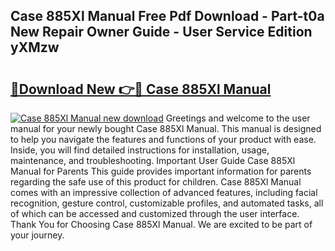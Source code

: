 ## Case 885Xl Manual Free Pdf Download - Part-t0a New Repair Owner Guide - User Service Edition yXMzw

# <h2><a href="http://bc98649.oget.top/?id=Case+885Xl+Manual">🔗Download New 👉🔴 Case 885Xl Manual</a></h2>

[![Case 885Xl Manual new download](https://i.imgur.com/5g1atiW.png)](http://bc98649.oget.top/?id=Case+885Xl+Manual)
Greetings and welcome to the user manual for your newly bought Case 885Xl Manual. This manual is designed to help you navigate the features and functions of your product with ease. Inside, you will find detailed instructions for installation, usage, maintenance, and troubleshooting. Important User Guide Case 885Xl Manual for Parents This guide provides important information for parents regarding the safe use of this product for children. Case 885Xl Manual comes with an impressive collection of advanced features, including facial recognition, gesture control, customizable profiles, and automated tasks, all of which can be accessed and customized through the user interface. Thank You for Choosing Case 885Xl Manual. We are excited to be part of your journey.
